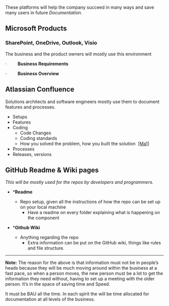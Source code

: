 These platforms will help the company succeed in many ways and save many users in future _Documentation._

## Microsoft Products

### SharePoint, OneDrive, Outlook, Visio

The business and the product owners will mostly use this environment

·         **Business Requirements**

·         **Business Overview**

## Atlassian Confluence

Solutions architects and software engineers mostly use them to document features and processes. 
* Setups
* Features
* Coding
	* Code Changes
	* Coding standards
	* How you solved the problem, how you built the solution  [[Ma1]](#_msocom_1) 
* Processes
* Releases, versions

## GitHub Readme & Wiki pages

*This will be mostly used for the repos by developers and programmers.*
* ***Readme**
	* Repo setup, given all the instructions of how the repo can be set up on your local machine
		* Have a readme on every folder explaining what is happening on the component

* ***Github Wiki**
	* Anything regarding the repo
		* Extra information can be put on the GitHub wiki, things like rules and file structure.

--- 
**Note:** The reason for the above is that information must not be in people’s heads because they will be much moving around within the business at a fast pace, so when a person moves, the new person must be a lot to get the information they need without, having to set up a meeting with the older person. It’s in the space of saving time and Speed.

It must be BAU all the time. In each spirit the will be time allocated for documentation at all levels of the business.
